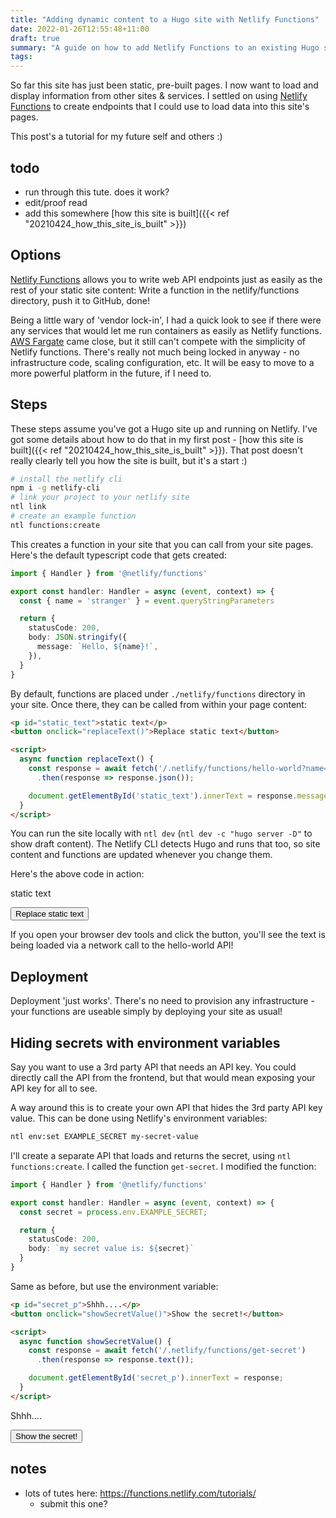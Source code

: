 ```yaml
---
title: "Adding dynamic content to a Hugo site with Netlify Functions"
date: 2022-01-26T12:55:48+11:00
draft: true
summary: "A guide on how to add Netlify Functions to an existing Hugo site"
tags:
---
```


So far this site has just been static, pre-built pages. I now want to load and
display information from other sites & services. I settled on using
[Netlify Functions](https://www.netlify.com/products/functions/) to create
endpoints that I could use to load data into this site's pages.

This post's a tutorial for my future self and others :)

## todo
- run through this tute. does it work?
- edit/proof read
- add this somewhere [how this site is built]({{< ref "20210424_how_this_site_is_built" >}})

## Options
[Netlify Functions](https://www.netlify.com/products/functions/) allows you to
write web API endpoints just as easily as the rest of your static site content:
Write a function in the netlify/functions directory, push it to GitHub, done!

Being a little wary of 'vendor lock-in', I had a quick look to see if there were
any services that would let me run containers as easily as Netlify functions.
[AWS Fargate](https://aws.amazon.com/fargate/) came close, but it still can't
compete with the simplicity of Netlify functions. There's really not much being
locked in anyway - no infrastructure code, scaling configuration, etc. It will
be easy to move to a more powerful platform in the future, if I need to.


## Steps
These steps assume you've got a Hugo site up and running on Netlify. I've got
some details about how to do  that in my first post - [how this site is
built]({{< ref "20210424_how_this_site_is_built" >}}). That post doesn't really
clearly tell you how the site is built, but it's a start :)

```sh
# install the netlify cli
npm i -g netlify-cli
# link your project to your netlify site
ntl link
# create an example function
ntl functions:create
```

This creates a function in your site that you can call from your site pages.
Here's the default typescript code that gets created:

```ts
import { Handler } from '@netlify/functions'

export const handler: Handler = async (event, context) => {
  const { name = 'stranger' } = event.queryStringParameters

  return {
    statusCode: 200,
    body: JSON.stringify({
      message: `Hello, ${name}!`,
    }),
  }
}
```

By default, functions are placed under `./netlify/functions` directory in your
site. Once there, they can be called from within your page content:

```html
<p id="static_text">static text</p>
<button onclick="replaceText()">Replace static text</button>

<script>
  async function replaceText() {
    const response = await fetch('/.netlify/functions/hello-world?name=stinky')
      .then(response => response.json());

    document.getElementById('static_text').innerText = response.message;
  }
</script>
```

You can run the site locally with `ntl dev` (`ntl dev -c "hugo server -D"` to
show draft content). The Netlify CLI detects Hugo and runs that too, so site
content and functions are updated whenever you change them.

Here's the above code in action:

<p id="some_id">static text</p>
<button onclick="replaceText()">Replace static text</button>

<script>
  async function replaceText() {
    const response = await fetch('/.netlify/functions/hello-world?name=stinky')
      .then(response => response.json());

    document.getElementById('some_id').innerText = response.message;
  }
</script>

If you open your browser dev tools and click the button, you'll see the text
is being loaded via a network call to the hello-world API!


## Deployment
Deployment 'just works'. There's no need to provision any infrastructure - your
functions are useable simply by deploying your site as usual!


## Hiding secrets with environment variables
Say you want to use a 3rd party API that needs an API key. You could directly
call the API from the frontend, but that would mean exposing your API key for
all to see.

A way around this is to create your own API that hides the 3rd party API key
value. This can be done using Netlify's environment variables:

```sh
ntl env:set EXAMPLE_SECRET my-secret-value
```

I'll create a separate API that loads and returns the secret, using `ntl
functions:create`. I called the function `get-secret`. I modified the function:

```ts
import { Handler } from '@netlify/functions'

export const handler: Handler = async (event, context) => {
  const secret = process.env.EXAMPLE_SECRET;

  return {
    statusCode: 200,
    body: `my secret value is: ${secret}`
  }
}
```

Same as before, but use the environment variable:

```html
<p id="secret_p">Shhh....</p>
<button onclick="showSecretValue()">Show the secret!</button>

<script>
  async function showSecretValue() {
    const response = await fetch('/.netlify/functions/get-secret')
      .then(response => response.text());

    document.getElementById('secret_p').innerText = response;
  }
</script>
```

<p id="secret_p">Shhh....</p>
<button onclick="showSecretValue()">Show the secret!</button>

<script>
  async function showSecretValue() {
    const response = await fetch('/.netlify/functions/get-secret')
      .then(response => response.text());

    document.getElementById('secret_p').innerText = response;
  }
</script>


## notes
- lots of tutes here: https://functions.netlify.com/tutorials/
  - submit this one?
